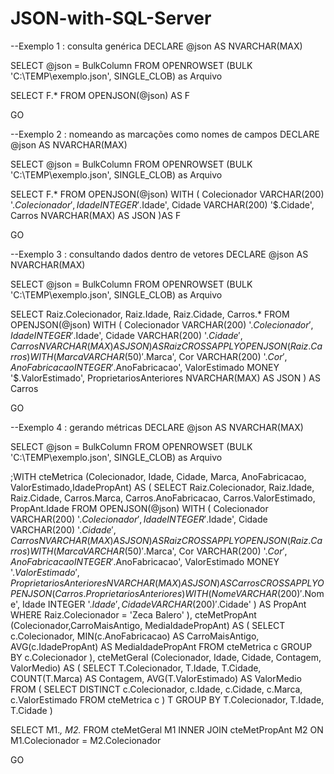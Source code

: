 # JSON-with-SQL-Server

--Exemplo 1 : consulta genérica
DECLARE @json AS NVARCHAR(MAX)

SELECT @json = BulkColumn FROM OPENROWSET (BULK 'C:\TEMP\exemplo.json', SINGLE_CLOB) as Arquivo

SELECT F.* FROM OPENJSON(@json) AS F

GO


--Exemplo 2 : nomeando as marcações como nomes de campos
DECLARE @json AS NVARCHAR(MAX)

SELECT @json = BulkColumn 
FROM OPENROWSET (BULK 'C:\TEMP\exemplo.json', SINGLE_CLOB) as Arquivo

SELECT F.*
FROM OPENJSON(@json) 
WITH (
Colecionador   VARCHAR(200)	'$.Colecionador',
Idade          INTEGER      '$.Idade',
Cidade         VARCHAR(200)	'$.Cidade',
Carros         NVARCHAR(MAX) AS JSON 
)AS F


GO

--Exemplo 3 : consultando dados dentro de vetores
DECLARE @json AS NVARCHAR(MAX)

SELECT @json = BulkColumn 
FROM OPENROWSET (BULK 'C:\TEMP\exemplo.json', SINGLE_CLOB) as Arquivo

SELECT Raiz.Colecionador, Raiz.Idade, Raiz.Cidade, Carros.*
FROM OPENJSON(@json) 
WITH (
Colecionador   VARCHAR(200)	'$.Colecionador',
Idade          INTEGER      '$.Idade',
Cidade         VARCHAR(200)	'$.Cidade',
Carros         NVARCHAR(MAX) AS JSON 
)AS Raiz
CROSS APPLY OPENJSON ( Raiz.Carros )
WITH (
Marca                     VARCHAR(50)	'$.Marca',
Cor                       VARCHAR(200)	'$.Cor',
AnoFabricacao             INTEGER       '$.AnoFabricacao',
ValorEstimado             MONEY         '$.ValorEstimado', 
ProprietariosAnteriores   NVARCHAR(MAX) AS JSON
) AS Carros




GO

--Exemplo 4 : gerando métricas
DECLARE @json AS NVARCHAR(MAX)

SELECT @json = BulkColumn 
FROM OPENROWSET (BULK 'C:\TEMP\exemplo.json', SINGLE_CLOB) as Arquivo

;WITH cteMetrica (Colecionador, Idade, Cidade, Marca, AnoFabricacao, ValorEstimado,IdadePropAnt) 
	AS 
	(
	SELECT Raiz.Colecionador, Raiz.Idade, Raiz.Cidade, Carros.Marca,
		Carros.AnoFabricacao, Carros.ValorEstimado, PropAnt.Idade
	FROM OPENJSON(@json) 
	WITH (
	Colecionador   VARCHAR(200)	'$.Colecionador',
	Idade          INTEGER      '$.Idade',
	Cidade         VARCHAR(200)	'$.Cidade',
	Carros         NVARCHAR(MAX) AS JSON 
	)AS Raiz
	CROSS APPLY OPENJSON ( Raiz.Carros )
	WITH (
	Marca                     VARCHAR(50)	'$.Marca',
	Cor                       VARCHAR(200)	'$.Cor',
	AnoFabricacao             INTEGER       '$.AnoFabricacao',
	ValorEstimado             MONEY         '$.ValorEstimado', 
	ProprietariosAnteriores   NVARCHAR(MAX) AS JSON
	) AS Carros
	CROSS APPLY OPENJSON ( Carros.ProprietariosAnteriores)
	WITH (
	Nome                     VARCHAR(200)	'$.Nome',
	Idade                    INTEGER	    '$.Idade',
	Cidade                   VARCHAR(200)   '$.Cidade'
	) AS PropAnt
	WHERE Raiz.Colecionador = 'Zeca Balero'
	),
cteMetPropAnt (Colecionador,CarroMaisAntigo, MediaIdadePropAnt)
	AS (
	SELECT c.Colecionador, MIN(c.AnoFabricacao) AS CarroMaisAntigo, AVG(c.IdadePropAnt) AS MediaIdadePropAnt 
	FROM cteMetrica c
	GROUP BY c.Colecionador
	),
cteMetGeral (Colecionador, Idade, Cidade, Contagem, ValorMedio)
	AS (
	SELECT T.Colecionador, T.Idade, T.Cidade, COUNT(T.Marca) AS Contagem, AVG(T.ValorEstimado) AS ValorMedio
	FROM (
		SELECT DISTINCT c.Colecionador, c.Idade, c.Cidade, c.Marca, c.ValorEstimado
		FROM cteMetrica c
		) T
	GROUP BY T.Colecionador, T.Idade, T.Cidade
	)

SELECT M1.*, M2.*
FROM cteMetGeral M1
	INNER JOIN cteMetPropAnt M2 ON M1.Colecionador = M2.Colecionador

GO
